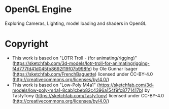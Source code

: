 # OpenGL Engine

Exploring Cameras, Lighting, model loading and shaders in OpenGL

# Copyright
  - This work is based on "LOTR Troll - (for animating/rigging)" (https://sketchfab.com/3d-models/lotr-troll-for-animatingrigging-f4d777fd41d045fb8692f19f07b998fe) by Ole Gunnar Isager (https://sketchfab.com/FrenchBaguette) licensed under CC-BY-4.0 (http://creativecommons.org/licenses/by/4.0/)
  - This work is based on "Low-Poly M4a1" (https://sketchfab.com/3d-models/low-poly-m4a1-8cab1cbeb82c4396a154f9fc8771417b) by TastyTony (https://sketchfab.com/TastyTony) licensed under CC-BY-4.0 (http://creativecommons.org/licenses/by/4.0/)
